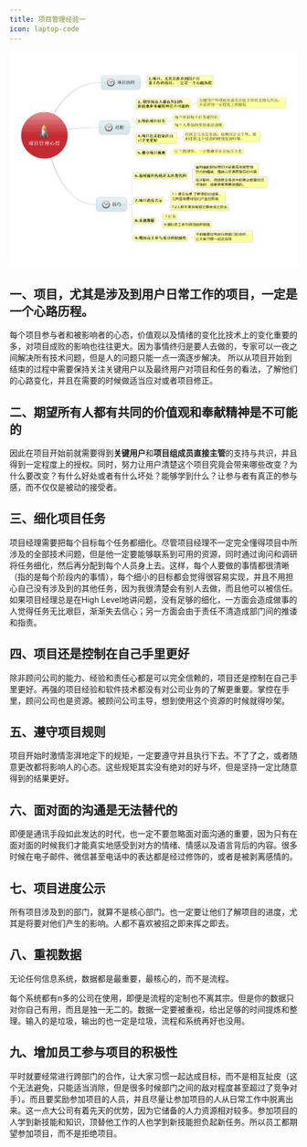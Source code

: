 ```yaml
---
title: 项目管理经验一
icon: laptop-code
---
```


![img_2.png](img_2.png)

## 一、项目，尤其是涉及到用户日常工作的项目，一定是一个心路历程。

每个项目参与者和被影响者的心态，价值观以及情绪的变化比技术上的变化重要的多，对项目成败的影响也往往更大。因为事情终归是要人去做的，专家可以一夜之间解决所有技术问题，但是人的问题只能一点一滴逐步解决。
所以从项目开始到结束的过程中需要保持关注关键用户以及最终用户对项目和任务的看法，了解他们的心路变化，并且在需要的时候做适当应对或者项目修正。

## 二、期望所有人都有共同的价值观和奉献精神是不可能的

因此在项目开始前就需要得到**关键用户**和**项目组成员直接主管**的支持与共识，并且得到一定程度上的授权。同时，努力让用户清楚这个项目究竟会带来哪些改变？为什么要改变？有什么好处或者有什么坏处？能够学到什么？让参与者有真正的参与感，而不仅仅是被动的接受者。

## 三、细化项目任务

项目经理需要把每个目标每个任务都细化。尽管项目经理不一定完全懂得项目中所涉及的全部技术问题，但是他一定要能够联系到可用的资源，同时通过询问和调研将任务细化，然后再分配到每个人员身上去。这样，每个人要做的事情都很清晰（指的是每个阶段内的事情），每个细小的目标都会觉得很容易实现，并且不用担心自己没有涉及到的其他任务，因为我很清楚会有别人去做，而且他可以被信任。如果项目经理总是在High Level地讲问题，没有足够的细化，一方面会造成做事的人觉得任务无比艰巨，渐渐失去信心；另一方面会由于责任不清造成部门间的推诿和指责。

## 四、项目还是控制在自己手里更好

除非顾问公司的能力、经验和责任心都是可以完全信赖的，项目还是控制在自己手里更好。再强的项目经验和软件技术都没有对公司业务的了解更重要。掌控在手里，顾问公司也是资源。被顾问公司主导，想到使用这个资源的时候就得吵架。

## 五、遵守项目规则

项目开始时激情澎湃地定下的规矩，一定要遵守并且执行下去。不了了之，或者随意更改都将影响人的心态。这些规矩其实没有绝对的好与坏，但是坚持一定比随意得到的结果更好。

## 六、面对面的沟通是无法替代的

即便是通讯手段如此发达的时代，也一定不要忽略面对面沟通的重要，因为只有在面对面的时候我们才能真实地感受到对方的情绪、情感以及语言背后的内容。很多时候在电子邮件、微信甚至电话中的表达都是经过修饰的，或者是被剥离感情的。

## 七、项目进度公示

所有项目涉及到的部门，就算不是核心部门。也一定要让他们了解项目的进度，尤其是将要对他们产生的影响。人都不喜欢被招之即来挥之即去。

## 八、重视数据

无论任何信息系统，数据都是最重要，最核心的，而不是流程。

每个系统都有n多的公司在使用，即便是流程的定制也不离其宗。但是你的数据只对你自己有用，而且是独一无二的。数据一定要被重视，给出足够的时间提炼和整理。输入的是垃圾，输出的也一定是垃圾，流程和系统再好也没用。

## 九、增加员工参与项目的积极性

平时就要经常进行跨部门的合作，让大家习惯一起达成目标，而不是相互扯皮（这个无法避免，只能适当消除，但是很多时候部门之间的敌对程度甚至超过了竞争对手）。而且要奖励参加项目的人员，并且尽量让参加项目的人从日常工作中脱离出来。这一点大公司有着先天的优势，因为它储备的人力资源相对较多。参加项目的人学到新技能和知识，顶替他工作的人也学到新技能担负起新任务。所以员工都期望参加项目，而不是拒绝项目。